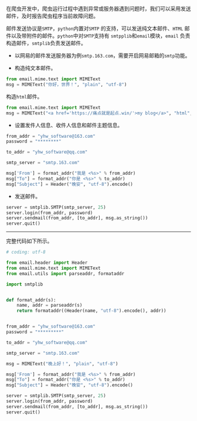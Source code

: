 在爬虫开发中，爬虫运行过程中遇到异常或服务器遇到问题时，我们可以采用发送邮件，及时报告爬虫程序当前故障问题。

邮件发送协议是`SMTP`，`python`内置对`SMTP` 的支持，可以发送纯文本邮件、`HTML` 邮件以及带附件的邮件。`python`中对`SMTP`支持有 `smtpplib`和`email`模块，`email` 负责构造邮件，`smtplib`负责发送邮件。

* 以网易的邮件发送服务器为例`smtp.163.com`，需要开启网易邮箱的`smtp`功能。

* 构造纯文本邮件。

```python
from email.mime.text import MIMEText
msg = MIMEText("你好，世界！", "plain", "utf-8")
```
构造`html`邮件。
```python
from email.mime.text import MIMEText
msg = MIMEText("<a href='https://痛点就是起点.win/'>my blog</a>", "html", "utf-8")
```

* 设置发件人信息、收件人信息和邮件主题信息。

```python
from_addr = "yhw_software@163.com"
password = "********"

to_addr = "yhw_software@qq.com"

smtp_server = "smtp.163.com"

msg['From'] = format_addr("我是 <%s>" % from_addr)
msg["To"] = format_addr("你是 <%s>" % to_addr)
msg["Subject"] = Header("晚安", "utf-8").encode()
```

* 发送邮件。

```python
server = smtplib.SMTP(smtp_server, 25)
server.login(from_addr, password)
server.sendmail(from_addr, [to_addr], msg.as_string())
server.quit()
```

___

完整代码如下所示。
```python
# coding: utf-8

from email.header import Header
from email.mime.text import MIMEText
from email.utils import parseaddr, formataddr

import smtplib


def format_addr(s):
    name, addr = parseaddr(s)
    return formataddr((Header(name, "utf-8").encode(), addr))


from_addr = "yhw_software@163.com"
password = "*********"

to_addr = "yhw_software@qq.com"

smtp_server = "smtp.163.com"

msg = MIMEText("晚上好！", "plain", "utf-8")

msg['From'] = format_addr("我是 <%s>" % from_addr)
msg["To"] = format_addr("你是 <%s>" % to_addr)
msg["Subject"] = Header("晚安", "utf-8").encode()

server = smtplib.SMTP(smtp_server, 25)
server.login(from_addr, password)
server.sendmail(from_addr, [to_addr], msg.as_string())
server.quit()

```